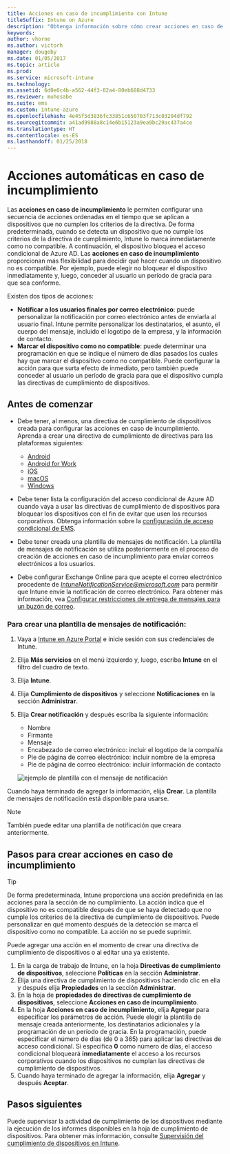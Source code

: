 ```yaml
---
title: Acciones en caso de incumplimiento con Intune
titleSuffix: Intune on Azure
description: "Obtenga información sobre cómo crear acciones en caso de incumplimiento con Intune"
keywords: 
author: vhorne
ms.author: victorh
manager: dougeby
ms.date: 01/05/2017
ms.topic: article
ms.prod: 
ms.service: microsoft-intune
ms.technology: 
ms.assetid: 6d0e0c4b-a562-44f3-82a4-80eb688d4733
ms.reviewer: muhosabe
ms.suite: ems
ms.custom: intune-azure
ms.openlocfilehash: 4e45f5d3836fc33851c650703f713c03204df792
ms.sourcegitcommit: a41ad9988a8c14e6b15123a9ea9bc29ac437a4ce
ms.translationtype: HT
ms.contentlocale: es-ES
ms.lasthandoff: 01/25/2018
---
```

# <a name="automate-actions-for-noncompliance"></a>Acciones automáticas en caso de incumplimiento

Las **acciones en caso de incumplimiento** le permiten configurar una secuencia de acciones ordenadas en el tiempo que se aplican a dispositivos que no cumplen los criterios de la directiva. De forma predeterminada, cuando se detecta un dispositivo que no cumple los criterios de la directiva de cumplimiento, Intune lo marca inmediatamente como no compatible. A continuación, el dispositivo bloquea el acceso condicional de Azure AD. Las **acciones en caso de incumplimiento** proporcionan más flexibilidad para decidir qué hacer cuando un dispositivo no es compatible. Por ejemplo, puede elegir no bloquear el dispositivo inmediatamente y, luego, conceder al usuario un período de gracia para que sea conforme.

Existen dos tipos de acciones:

-   **Notificar a los usuarios finales por correo electrónico**: puede personalizar la notificación por correo electrónico antes de enviarla al usuario final. Intune permite personalizar los destinatarios, el asunto, el cuerpo del mensaje, incluido el logotipo de la empresa, y la información de contacto.
-   **Marcar el dispositivo como no compatible**: puede determinar una programación en que se indique el número de días pasados los cuales hay que marcar el dispositivo como no compatible. Puede configurar la acción para que surta efecto de inmediato, pero también puede conceder al usuario un período de gracia para que el dispositivo cumpla las directivas de cumplimiento de dispositivos.

## <a name="before-you-begin"></a>Antes de comenzar

- Debe tener, al menos, una directiva de cumplimiento de dispositivos creada para configurar las acciones en caso de incumplimiento. Aprenda a crear una directiva de cumplimiento de directivas para las plataformas siguientes:

    -   [Android](compliance-policy-create-android.md)
    -   [Android for Work](compliance-policy-create-android-for-work.md)
    -   [iOS](compliance-policy-create-ios.md)
    -   [macOS](compliance-policy-create-mac-os.md)
    -   [Windows](compliance-policy-create-windows.md)

- Debe tener lista la configuración del acceso condicional de Azure AD cuando vaya a usar las directivas de cumplimiento de dispositivos para bloquear los dispositivos con el fin de evitar que usen los recursos corporativos. Obtenga información sobre la [configuración de acceso condicional de EMS](https://docs.microsoft.com/azure/active-directory/active-directory-conditional-access).

- Debe tener creada una plantilla de mensajes de notificación. La plantilla de mensajes de notificación se utiliza posteriormente en el proceso de creación de acciones en caso de incumplimiento para enviar correos electrónicos a los usuarios.

- Debe configurar Exchange Online para que acepte el correo electrónico procedente de *IntuneNotificationService@microsoft.com* para permitir que Intune envíe la notificación de correo electrónico. Para obtener más información, vea [Configurar restricciones de entrega de mensajes para un buzón de correo](https://technet.microsoft.com/library/bb397214(v=exchg.160).aspx).

### <a name="to-create-a-notification-message-template"></a>Para crear una plantilla de mensajes de notificación:

1. Vaya a [Intune en Azure Portal](https://portal.azure.com) e inicie sesión con sus credenciales de Intune.
2. Elija **Más servicios** en el menú izquierdo y, luego, escriba **Intune** en el filtro del cuadro de texto.
3. Elija **Intune**.
4. Elija **Cumplimiento de dispositivos** y seleccione **Notificaciones** en la sección **Administrar**.
5. Elija **Crear notificación** y después escriba la siguiente información:
    - Nombre
    - Firmante
    - Mensaje
    - Encabezado de correo electrónico: incluir el logotipo de la compañía
    - Pie de página de correo electrónico: incluir nombre de la empresa
    - Pie de página de correo electrónico: incluir información de contacto

   ![ejemplo de plantilla con el mensaje de notificación](./media/actionsfornoncompliance-1.PNG)

Cuando haya terminado de agregar la información, elija **Crear**. La plantilla de mensajes de notificación está disponible para usarse.

> [!NOTE] 
> También puede editar una plantilla de notificación que creara anteriormente.

## <a name="to-create-actions-for-non-compliance"></a>Pasos para crear acciones en caso de incumplimiento

> [!TIP]
> De forma predeterminada, Intune proporciona una acción predefinida en las acciones para la sección de no cumplimiento. La acción indica que el dispositivo no es compatible después de que se haya detectado que no cumple los criterios de la directiva de cumplimiento de dispositivos. Puede personalizar en qué momento después de la detección se marca el dispositivo como no compatible. La acción no se puede suprimir.

Puede agregar una acción en el momento de crear una directiva de cumplimiento de dispositivos o al editar una ya existente.

1.  En la carga de trabajo de Intune, en la hoja **Directivas de cumplimiento de dispositivos**, seleccione **Políticas** en la sección **Administrar**.
2.  Elija una directiva de cumplimiento de dispositivos haciendo clic en ella y después elija **Propiedades** en la sección **Administrar**.
3.  En la hoja de **propiedades de directivas de cumplimiento de dispositivos**, seleccione **Acciones en caso de incumplimiento**.
4.  En la hoja **Acciones en caso de incumplimiento**, elija **Agregar** para especificar los parámetros de acción. Puede elegir la plantilla de mensaje creada anteriormente, los destinatarios adicionales y la programación de un período de gracia. En la programación, puede especificar el número de días (de 0 a 365) para aplicar las directivas de acceso condicional. Si especifica **0** como número de días, el acceso condicional bloqueará **inmediatamente** el acceso a los recursos corporativos cuando los dispositivos no cumplan las directivas de cumplimiento de dispositivos.
5.  Cuando haya terminado de agregar la información, elija **Agregar** y después **Aceptar**.

## <a name="next-steps"></a>Pasos siguientes
Puede supervisar la actividad de cumplimiento de los dispositivos mediante la ejecución de los informes disponibles en la hoja de cumplimiento de dispositivos. Para obtener más información, consulte [Supervisión del cumplimiento de dispositivos en Intune](device-compliance-monitor.md).

